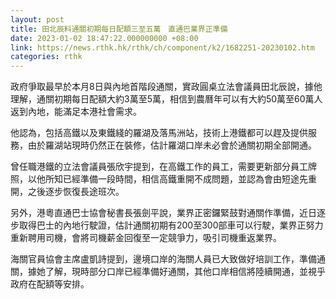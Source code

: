 ```yaml
---
layout: post
title: 田北辰料通關初期每日配額三至五萬　直通巴業界正準備
date: 2023-01-02 18:47:22.000000000 +08:00
link: https://news.rthk.hk/rthk/ch/component/k2/1682251-20230102.htm
categories: rthk
---
```


政府爭取最早於本月8日與內地首階段通關，實政圓桌立法會議員田北辰說，據他理解，通關初期每日配額大約3萬至5萬，相信到農曆年可以有大約50萬至60萬人返到內地，能滿足本港社會需求。

他認為，包括高鐵以及東鐵綫的羅湖及落馬洲站，技術上港鐵都可以趕及提供服務，由於羅湖站現時仍然正在裝修，估計羅湖口岸未必會於通關初期全部開通。

曾任職港鐵的立法會議員張欣宇提到，在高鐵工作的員工，需要更新部分員工牌照，以他所知已經準備一段時間，相信高鐵重開不成問題，並認為會由短途先重開，之後逐步恢復長途班次。

另外，港粵直通巴士協會秘書長張劍平說，業界正密鑼緊鼓對通關作準備，近日逐步取得巴士的內地行駛證，估計通關初期有200至300部車可以行駛，業界正努力重新聘用司機，會將司機薪金回復至一定競爭力，吸引司機重返業界。

海關官員協會主席盧凱詩提到，邊境口岸的海關人員已大致做好培訓工作，準備通關，據她了解，現時部分口岸已經準備好通關，其他口岸相信將陸續開通，並視乎政府在配額等安排。
